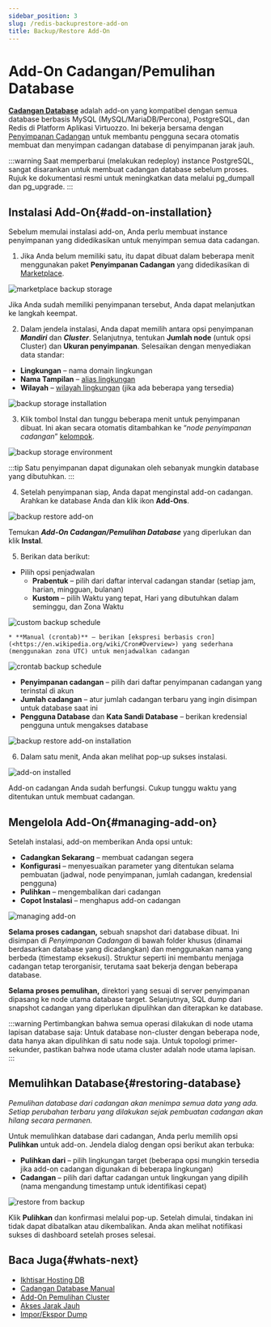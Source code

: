 ```yaml
---
sidebar_position: 3
slug: /redis-backuprestore-add-on
title: Backup/Restore Add-On
---
```

# Add-On Cadangan/Pemulihan Database

**[Cadangan Database](<https://github.com/jelastic-jps/database-backup-addon>)** adalah add-on yang kompatibel dengan semua database berbasis MySQL (MySQL/MariaDB/Percona), PostgreSQL, dan Redis di Platform Aplikasi Virtuozzo. Ini bekerja bersama dengan [Penyimpanan Cadangan](<https://github.com/jelastic-jps/backup-storage>) untuk membantu pengguna secara otomatis membuat dan menyimpan cadangan database di penyimpanan jarak jauh.

:::warning
Saat memperbarui (melakukan redeploy) instance PostgreSQL, sangat disarankan untuk membuat cadangan database sebelum proses. Rujuk ke dokumentasi resmi untuk meningkatkan data melalui pg_dumpall dan pg_upgrade.
:::

## Instalasi Add-On{#add-on-installation}

Sebelum memulai instalasi add-on, Anda perlu membuat instance penyimpanan yang didedikasikan untuk menyimpan semua data cadangan.

1. Jika Anda belum memiliki satu, itu dapat dibuat dalam beberapa menit menggunakan paket **Penyimpanan Cadangan** yang didedikasikan di [Marketplace](<https://docs.dewacloud.com/docs/marketplace/>).

![marketplace backup storage](#)

Jika Anda sudah memiliki penyimpanan tersebut, Anda dapat melanjutkan ke langkah keempat.

2. Dalam jendela instalasi, Anda dapat memilih antara opsi penyimpanan _**Mandiri**_ dan _**Cluster**_. Selanjutnya, tentukan **Jumlah node** (untuk opsi Cluster) dan **Ukuran penyimpanan**. Selesaikan dengan menyediakan data standar:

  * **Lingkungan** – nama domain lingkungan
  * **Nama Tampilan** – [alias lingkungan](<https://docs.dewacloud.com/docs/environment-aliases/>)
  * **Wilayah** – [wilayah lingkungan](<https://docs.dewacloud.com/docs/environment-regions/>) (jika ada beberapa yang tersedia)

![backup storage installation](#)

3. Klik tombol Instal dan tunggu beberapa menit untuk penyimpanan dibuat. Ini akan secara otomatis ditambahkan ke “_node penyimpanan cadangan_” [kelompok](<https://docs.dewacloud.com/docs/environment-groups/>).

![backup storage environment](#)

:::tip
Satu penyimpanan dapat digunakan oleh sebanyak mungkin database yang dibutuhkan.
:::

4. Setelah penyimpanan siap, Anda dapat menginstal add-on cadangan. Arahkan ke database Anda dan klik ikon **Add-Ons**.

![backup restore add-on](#)

Temukan _**Add-On Cadangan/Pemulihan Database**_ yang diperlukan dan klik **Instal**.

5. Berikan data berikut:

  * Pilih opsi penjadwalan
    * **Prabentuk** – pilih dari daftar interval cadangan standar (setiap jam, harian, mingguan, bulanan)
    * **Kustom** – pilih Waktu yang tepat, Hari yang dibutuhkan dalam seminggu, dan Zona Waktu

![custom backup schedule](#)

    * **Manual (crontab)** – berikan [ekspresi berbasis cron](<https://en.wikipedia.org/wiki/Cron#Overview>) yang sederhana (menggunakan zona UTC) untuk menjadwalkan cadangan

![crontab backup schedule](#)

  * **Penyimpanan cadangan** – pilih dari daftar penyimpanan cadangan yang terinstal di akun
  * **Jumlah cadangan** – atur jumlah cadangan terbaru yang ingin disimpan untuk database saat ini
  * **Pengguna Database** dan **Kata Sandi Database** – berikan kredensial pengguna untuk mengakses database

![backup restore add-on installation](#)

6. Dalam satu menit, Anda akan melihat pop-up sukses instalasi.

![add-on installed](#)

Add-on cadangan Anda sudah berfungsi. Cukup tunggu waktu yang ditentukan untuk membuat cadangan.

## Mengelola Add-On{#managing-add-on}

Setelah instalasi, add-on memberikan Anda opsi untuk:

  * **Cadangkan Sekarang** – membuat cadangan segera
  * **Konfigurasi** – menyesuaikan parameter yang ditentukan selama pembuatan (jadwal, node penyimpanan, jumlah cadangan, kredensial pengguna)
  * **Pulihkan** – mengembalikan dari cadangan
  * **Copot Instalasi** – menghapus add-on cadangan

![managing add-on](#)

__Selama proses cadangan,__ sebuah snapshot dari database dibuat. Ini disimpan di _Penyimpanan Cadangan_ di bawah folder khusus (dinamai berdasarkan database yang dicadangkan) dan menggunakan nama yang berbeda (timestamp eksekusi). Struktur seperti ini membantu menjaga cadangan tetap terorganisir, terutama saat bekerja dengan beberapa database.

__Selama proses pemulihan,__ direktori yang sesuai di server penyimpanan dipasang ke node utama database target. Selanjutnya, SQL dump dari snapshot cadangan yang diperlukan dipulihkan dan diterapkan ke database.

:::warning
Pertimbangkan bahwa semua operasi dilakukan di node utama lapisan database saja: Untuk database non-cluster dengan beberapa node, data hanya akan dipulihkan di satu node saja. Untuk topologi primer-sekunder, pastikan bahwa node utama cluster adalah node utama lapisan.
:::

## Memulihkan Database{#restoring-database}

_Pemulihan database dari cadangan akan menimpa semua data yang ada. Setiap perubahan terbaru yang dilakukan sejak pembuatan cadangan akan hilang secara permanen._

Untuk memulihkan database dari cadangan, Anda perlu memilih opsi **Pulihkan** untuk add-on. Jendela dialog dengan opsi berikut akan terbuka:

  * **Pulihkan dari** – pilih lingkungan target (beberapa opsi mungkin tersedia jika add-on cadangan digunakan di beberapa lingkungan)
  * **Cadangan** – pilih dari daftar cadangan untuk lingkungan yang dipilih (nama mengandung timestamp untuk identifikasi cepat)

![restore from backup](#)

Klik **Pulihkan** dan konfirmasi melalui pop-up. Setelah dimulai, tindakan ini tidak dapat dibatalkan atau dikembalikan. Anda akan melihat notifikasi sukses di dashboard setelah proses selesai.

## Baca Juga{#whats-next}

  * [Ikhtisar Hosting DB](<https://docs.dewacloud.com/docs/database-hosting/>)
  * [Cadangan Database Manual](<https://docs.dewacloud.com/docs/database-backups/>)
  * [Add-On Pemulihan Cluster](<https://docs.dewacloud.com/docs/db-cluster-recovery-addon/>)
  * [Akses Jarak Jauh](<https://docs.dewacloud.com/docs/remote-access-mysql/>)
  * [Impor/Ekspor Dump](<https://docs.dewacloud.com/docs/dump-import-export-to-mysql/>)